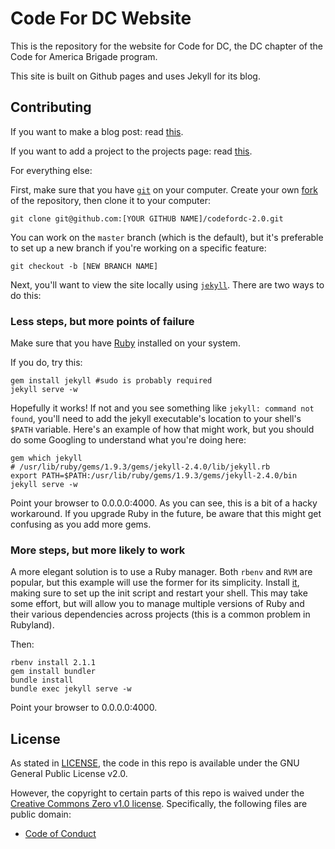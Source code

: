 # Code For DC Website

This is the repository for the website for Code for DC, the DC chapter of the Code for America Brigade program.

This site is built on Github pages and uses Jekyll for its blog.

## Contributing

If you want to make a blog post: read [this](https://github.com/codefordc/guides/blob/master/codefordc-blog/make-a-blog-post.md).

If you want to add a project to the projects page: read [this](https://github.com/codefordc/guides/blob/master/start-a-project.md).

For everything else:

First, make sure that you have [`git`](http://git-scm.com/downloads) on your computer. Create your own [fork](https://guides.github.com/activities/forking/) of the repository, then clone it to your computer:

    git clone git@github.com:[YOUR GITHUB NAME]/codefordc-2.0.git

You can work on the `master` branch (which is the default), but it's preferable to set up a new branch if you're working on a specific feature:

    git checkout -b [NEW BRANCH NAME]

Next, you'll want to view the site locally using [`jekyll`](http://jekyllrb.com/docs/installation/). There are two ways to do this:

### Less steps, but more points of failure

Make sure that you have [Ruby](https://www.ruby-lang.org/en/downloads/) installed on your system.

If you do, try this:

    gem install jekyll #sudo is probably required
    jekyll serve -w

Hopefully it works! If not and you see something like `jekyll: command not found`, you'll need to add the jekyll executable's location to your shell's `$PATH` variable. Here's an example of how that might work, but you should do some Googling to understand what you're doing here:

    gem which jekyll
    # /usr/lib/ruby/gems/1.9.3/gems/jekyll-2.4.0/lib/jekyll.rb
    export PATH=$PATH:/usr/lib/ruby/gems/1.9.3/gems/jekyll-2.4.0/bin
    jekyll serve -w

Point your browser to 0.0.0.0:4000. As you can see, this is a bit of a hacky workaround. If you upgrade Ruby in the future, be aware that this might get confusing as you add more gems.

### More steps, but more likely to work

A more elegant solution is to use a Ruby manager. Both `rbenv` and `RVM` are popular, but this example will use the former for its simplicity. Install [it](https://github.com/sstephenson/rbenv#installation), making sure to set up the init script and restart your shell. This may take some effort, but will allow you to manage multiple versions of Ruby and their various dependencies across projects (this is a common problem in Rubyland).

Then:

    rbenv install 2.1.1
    gem install bundler
    bundle install
    bundle exec jekyll serve -w

Point your browser to 0.0.0.0:4000.

## License

As stated in [LICENSE](LICENSE), the code in this repo is available under the GNU General Public License v2.0.

However, the copyright to certain parts of this repo is waived under the [Creative Commons Zero v1.0 license](http://creativecommons.org/publicdomain/zero/1.0/legalcode). Specifically, the following files are public domain:

- [Code of Conduct](https://github.com/codefordc/codefordc.github.com/blob/master/_resources/codeofconduct.md)
